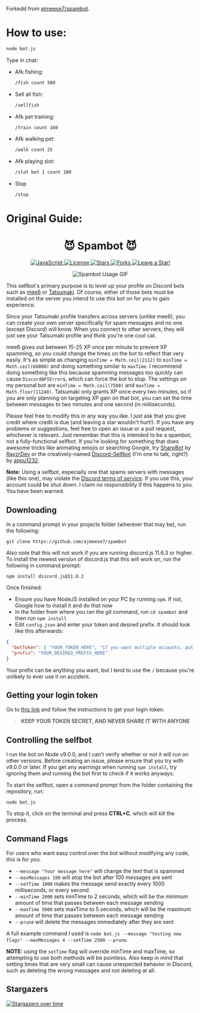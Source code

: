 Forkedd from [ajmeese7/spambot](https://github.com/ajmeese7/spambot).

# How to use:

```sh
node bot.js
```

Type in chat:
- Afk fishing:
   ```sh
   /fish count 500
   ```

- Sell all fish:
   ```sh
   /sellfish
   ```

- Afk pet training:
   ```sh
   /train count 160
   ```

- Afk walking pet:
   ```sh
   /walk count 25
   ```

- Afk playing slot:
   ```sh
   /slot bet 1 count 100
   ```

- Stop
   ```sh
   /stop
   ```

# Original Guide:

<p align="center">
  <h1 align="center">😈 Spambot 😈</h1>
</p>

<p align="center">
  <a href="https://github.com/ajmeese7/spambot/search?l=javascript">
    <img src="https://img.shields.io/badge/language-javascript-blue?color=FF69B4" alt="JavaScript" />
  </a>
  <a href="https://github.com/ajmeese7/spambot/blob/master/LICENSE.md">
    <img src="https://img.shields.io/github/license/ajmeese7/spambot" alt="License" />
  </a>
  <a href="https://github.com/ajmeese7/spambot/stargazers">
    <img src="https://img.shields.io/github/stars/ajmeese7/spambot" alt="Stars" />
  </a>
  <a href="https://github.com/ajmeese7/spambot/network/members">
    <img src="https://img.shields.io/github/forks/ajmeese7/spambot" alt="Forks" />
  </a>
  <a href="https://github.com/ajmeese7/spambot/stargazers">
    <img src="https://img.shields.io/static/v1?label=%F0%9F%8C%9F&message=If%20Useful&style=style=flat&color=BC4E99" alt="Leave a Star!"/>
  </a>
</p>

<p align="center">
  <img alt="Spambot Usage GIF" src="https://user-images.githubusercontent.com/17814535/33146576-5b103a6c-cf8a-11e7-8d47-cc2938138be8.gif">
</p>

This selfbot's primary purpose is to level up your profile on Discord bots such as
[mee6](https://github.com/cookkkie/mee6) or [Tatsumaki](https://tatsumaki.xyz).
Of course, either of those bots must be installed on the server you intend to use
this bot on for you to gain experience.

Since your Tatsumaki profile transfers across servers (unlike mee6), you can create your
own server specifically for spam messages and no one (except Discord) will know. When
you connect to other servers, they will just see your Tatsumaki profile and think you're
one cool cat.

mee6 gives out between 15-25 XP once per minute to prevent XP spamming, so you could change the times on the bot to reflect that very easily. It's as simple as changing `minTime = Math.ceil(2112)` to `minTime = Math.ceil(60000)` and doing something similar to `maxTime`. I recommend doing something like this because spamming messages too quickly can cause `DiscordAPIError`s, which can force the bot to stop. The settings on my personal bot are `minTime = Math.ceil(7500)` and `maxTime = Math.floor(11240)`. Tatsumaki only grants XP once every two minutes, so if you are only planning on targeting XP gain on that bot, you can set the time between messages to two minutes and one second (in milliseconds).

Please feel free to modify this in any way you like. I just ask that you give credit where credit is due (and leaving a star wouldn't hurt!). If you have any problems or suggestions, feel free to open an issue or a pull request, whichever is relevant. Just remember that this is intended to be a spambot, not a fully-functional selfbot. If you're looking for something that does awesome tricks like animating emojis or searching Google, try [SharpBot](https://github.com/RayzrDev/SharpBot) by [RayzrDev](https://github.com/RayzrDev) or the creatively-named [Discord-Selfbot](https://github.com/appu1232/Discord-Selfbot) (I'm one to talk, right?) by [appu1232](https://github.com/appu1232).

**Note:** Using a selfbot, especially one that spams servers with messages (like this one), may violate the [Discord terms
of service](https://discordapp.com/terms). If you use this, your account could be shut down. I claim no responsibility if this happens to you. You have been warned.

## Downloading

In a command prompt in your projects folder (wherever that may be), run the following:

`git clone https://github.com/ajmeese7/spambot`

Also note that this will not work if you are running discord.js 11.6.3 or higher.
To install the newest version of discord.js that this will work on, run the following in command prompt:

`npm install discord.js@11.6.2`

Once finished:

- Ensure you have NodeJS installed on your PC by running `npm`. If not, Google how to install it and do that now
- In the folder from where you ran the git command, run `cd spambot` and then run `npm install`
- Edit `config.json` and enter your token and desired prefix. It should look like this afterwards:

```json
{
  "botToken": [ "YOUR_TOKEN_HERE", "if you want multiple accounts, put any other tokens here" ],
  "prefix": "YOUR_DESIRED_PREFIX_HERE"
}
```

Your prefix can be anything you want, but I tend to use the `/` because you're unlikely to ever use it on accident.

## Getting your login token

Go to [this link](https://github.com/Tyrrrz/DiscordChatExporter/wiki/Troubleshooting#my-token-is-disappearing-too-quickly-i-cant-copy-it) and follow the instructions
to get your login token.

> **KEEP YOUR TOKEN SECRET, AND NEVER SHARE IT WITH ANYONE**

## Controlling the selfbot
I run the bot on Node v9.0.0, and I can't verify whether or not it will run on other versions. Before creating an issue, please ensure that you try with v9.0.0 or later. If you get any warnings when running `npm install`, try ignoring them and running the bot first to check if it works anyways.

To start the selfbot, open a command prompt from the folder containing the repository, run:

 `node bot.js`

 To stop it, click on the terminal and press **CTRL+C**, which will kill the process.

## Command Flags
For users who want easy control over the bot without modifying any code, this is for you.

- `--message "Your message here"` will change the text that is spammed
- `--maxMessages 100` will stop the bot after 100 messages are sent
- `--setTime 1000` makes the message send exactly every 1000 milliseconds, or every second
- `--minTime 2000` sets minTime to 2 seconds, which will be the minimum amount of time that passes between each message sending
- `--maxTime 5000` sets maxTime to 5 seconds, which will be the maximum amount of time that passes between each message sending
- `--prune` will delete the messages immediately after they are sent

A full example command I used is `node bot.js --message "testing new flags" --maxMessages 4 --setTime 2500 --prune`.

**NOTE:** using the `setTime` flag will override minTime and maxTime, so attempting to use both methods will be pointless. Also keep in mind that setting times that are very small can cause unexpected behavior in Discord, such as deleting the wrong messages and not deleting at all.

## Stargazers

[![Stargazers over time](https://starchart.cc/ajmeese7/spambot.svg)](https://starchart.cc/ajmeese7/spambot)
